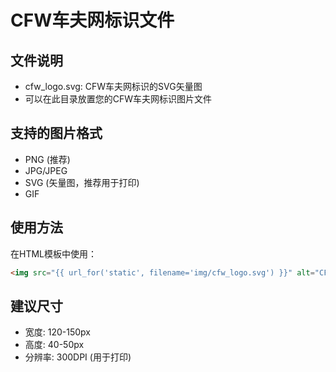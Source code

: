 # CFW车夫网标识文件

## 文件说明
- cfw_logo.svg: CFW车夫网标识的SVG矢量图
- 可以在此目录放置您的CFW车夫网标识图片文件

## 支持的图片格式
- PNG (推荐)
- JPG/JPEG
- SVG (矢量图，推荐用于打印)
- GIF

## 使用方法
在HTML模板中使用：
```html
<img src="{{ url_for('static', filename='img/cfw_logo.svg') }}" alt="CFW车夫网" class="cfw-logo">
```

## 建议尺寸
- 宽度: 120-150px
- 高度: 40-50px
- 分辨率: 300DPI (用于打印)

